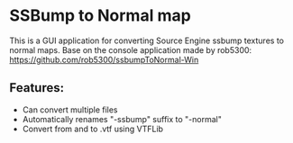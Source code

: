 # SSBump to Normal map

This is a GUI application for converting Source Engine ssbump textures to normal maps.
Base on the console application made by rob5300: https://github.com/rob5300/ssbumpToNormal-Win

## Features:
- Can convert multiple files
- Automatically renames "-ssbump" suffix to "-normal"
- Convert from and to .vtf using VTFLib
